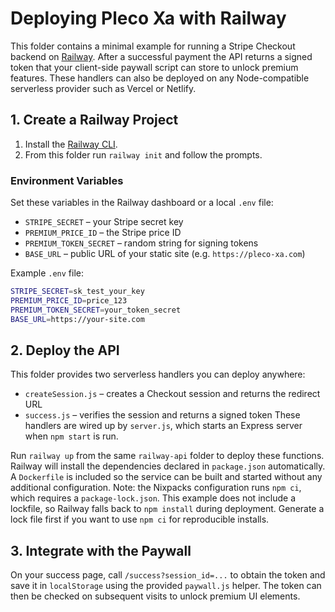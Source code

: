 # Deploying Pleco Xa with Railway

This folder contains a minimal example for running a Stripe Checkout backend on
[Railway](https://railway.app/). After a successful payment the API returns a
signed token that your client-side paywall script can store to unlock premium
features. These handlers can also be deployed on any Node-compatible
serverless provider such as Vercel or Netlify.

## 1. Create a Railway Project


1. Install the [Railway CLI](https://docs.railway.app/cli/install).
2. From this folder run `railway init` and follow the prompts.


### Environment Variables

Set these variables in the Railway dashboard or a local `.env` file:

- `STRIPE_SECRET` – your Stripe secret key
- `PREMIUM_PRICE_ID` – the Stripe price ID
- `PREMIUM_TOKEN_SECRET` – random string for signing tokens
- `BASE_URL` – public URL of your static site (e.g. `https://pleco-xa.com`)

Example `.env` file:

```bash
STRIPE_SECRET=sk_test_your_key
PREMIUM_PRICE_ID=price_123
PREMIUM_TOKEN_SECRET=your_token_secret
BASE_URL=https://your-site.com
```

## 2. Deploy the API

This folder provides two serverless handlers you can deploy anywhere:

- `createSession.js` – creates a Checkout session and returns the redirect URL
- `success.js` – verifies the session and returns a signed token
These handlers are wired up by `server.js`, which starts an Express server when
`npm start` is run.

Run `railway up` from the same `railway-api` folder to deploy these functions.
Railway will install the dependencies declared in `package.json` automatically.
A `Dockerfile` is included so the service can be built and started without any
additional configuration.
Note: the Nixpacks configuration runs `npm ci`, which requires a `package-lock.json`. This example does not include a lockfile, so Railway falls back to `npm install` during deployment. Generate a lock file first if you want to use `npm ci` for reproducible installs.



## 3. Integrate with the Paywall

On your success page, call `/success?session_id=...` to obtain the token and save
it in `localStorage` using the provided `paywall.js` helper. The token can then
be checked on subsequent visits to unlock premium UI elements.

